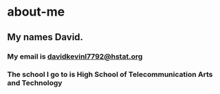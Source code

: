 # about-me
## My names David.
### My email is davidkevinl7792@hstat.org
### The school I go to is High School of Telecommunication Arts and Technology